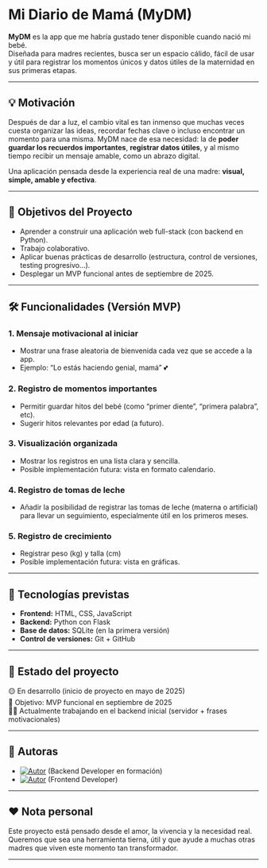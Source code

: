 # Mi Diario de Mamá (MyDM)

**MyDM** es la app que me habría gustado tener disponible cuando nació mi bebé.  
Diseñada para madres recientes, busca ser un espacio cálido, fácil de usar y útil para registrar los momentos únicos y datos útiles de la maternidad en sus primeras etapas.

---

## 💡 Motivación

Después de dar a luz, el cambio vital es tan inmenso que muchas veces cuesta organizar las ideas, recordar fechas clave o incluso encontrar un momento para una misma. MyDM nace de esa necesidad: la de **poder guardar los recuerdos importantes**, **registrar datos útiles**, y al mismo tiempo recibir un mensaje amable, como un abrazo digital.

Una aplicación pensada desde la experiencia real de una madre: **visual, simple, amable y efectiva**.

---

## 🎯 Objetivos del Proyecto

- Aprender a construir una aplicación web full-stack (con backend en Python).
- Trabajo colaborativo.
- Aplicar buenas prácticas de desarrollo (estructura, control de versiones, testing progresivo...).
- Desplegar un MVP funcional antes de septiembre de 2025.

---

## 🛠️ Funcionalidades (Versión MVP)

### 1. Mensaje motivacional al iniciar
- Mostrar una frase aleatoria de bienvenida cada vez que se accede a la app.
- Ejemplo: “Lo estás haciendo genial, mamá” 💕

### 2. Registro de momentos importantes
- Permitir guardar hitos del bebé (como “primer diente”, “primera palabra”, etc).
- Sugerir hitos relevantes por edad (a futuro).

### 3. Visualización organizada
- Mostrar los registros en una lista clara y sencilla.
- Posible implementación futura: vista en formato calendario.

### 4. Registro de tomas de leche
- Añadir la posibilidad de registrar las tomas de leche (materna o artificial) para llevar un seguimiento, especialmente útil en los primeros meses.

### 5. Registro de crecimiento
- Registrar peso (kg) y talla (cm)
- Posible implementación futura: vista en gráficas.

---

## 🧩 Tecnologías previstas

- **Frontend:** HTML, CSS, JavaScript
- **Backend:** Python con Flask
- **Base de datos:** SQLite (en la primera versión)
- **Control de versiones:** Git + GitHub

---

## 🚀 Estado del proyecto

🟡 En desarrollo (inicio de proyecto en mayo de 2025)  
🎯 Objetivo: MVP funcional en septiembre de 2025  
👩‍💻 Actualmente trabajando en el backend inicial (servidor + frases motivacionales)

---

## 🤝 Autoras

- [![Autor](https://img.shields.io/badge/GitHub-Gracia%20GarPin-yellow?style=flat&logo=github)](https://github.com/graciagarpin) (Backend Developer en formación)  
- [![Autor](https://img.shields.io/badge/GitHub-Mónica%20H-orange?style=flat&logo=github)](https://github.com/monicahdev) (Frontend Developer)

---

## ❤️ Nota personal

Este proyecto está pensado desde el amor, la vivencia y la necesidad real.  
Queremos que sea una herramienta tierna, útil y que ayude a muchas otras madres que viven este momento tan transformador.

---
